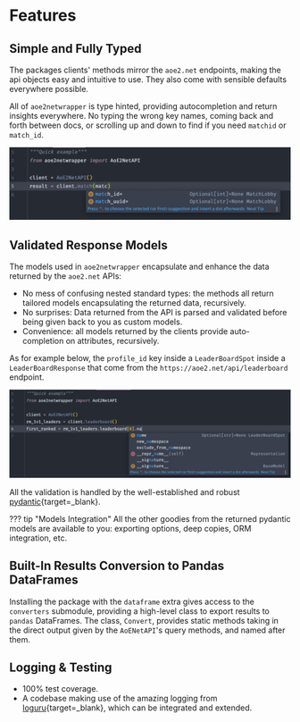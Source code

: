 # Features

## Simple and Fully Typed

The packages clients' methods mirror the `aoe2.net` endpoints, making the api objects easy and intuitive to use.
They also come with sensible defaults everywhere possible.

All of `aoe2netwrapper` is type hinted, providing autocompletion and return insights everywhere.
No typing the wrong key names, coming back and forth between docs, or scrolling up and down to find if you need `matchid` or `match_id`.

![parameter_autocompletion](assets/parameter_autocompletion.png)

## Validated Response Models

The models used in `aoe2netwrapper` encapsulate and enhance the data returned by the `aoe2.net` APIs:
* No mess of confusing nested standard types: the methods all return tailored models encapsulating the returned data, recursively.
* No surprises: Data returned from the API is parsed and validated before being given back to you as custom models.
* Convenience: all models returned by the clients provide auto-completion on attributes, recursively.

As for example below, the `profile_id` key inside a `LeaderBoardSpot` inside a `LeaderBoardResponse` that come from the `https://aoe2.net/api/leaderboard` endpoint.

![attribute_autocompletion](assets/attribute_autocompletion.png)

All the validation is handled by the well-established and robust [pydantic][pydantic_repo]{target=_blank}.

??? tip "Models Integration"
    All the other goodies from the returned pydantic models are available to you: exporting options, deep copies, ORM integration, etc.

## Built-In Results Conversion to Pandas DataFrames

Installing the package with the `dataframe` extra gives access to the `converters` submodule, providing a high-level class to export results to `pandas` DataFrames.
The class, `Convert`, provides static methods taking in the direct output given by the `AoENetAPI`'s query methods, and named after them.

## Logging & Testing

* 100% test coverage.
* A codebase making use of the amazing logging from [loguru][loguru_repo]{target=_blank}, which can be integrated and extended.


[pydantic_repo]: https://github.com/samuelcolvin/pydantic
[loguru_repo]: https://github.com/delgan/loguru